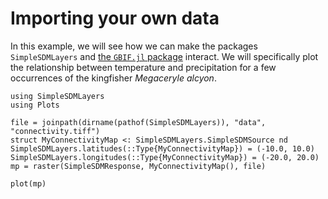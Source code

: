 # Importing your own data

In this example, we will see how we can make the packages `SimpleSDMLayers` and
[the `GBIF.jl` package](https://ecojulia.github.io/GBIF.jl/dev/) interact. We
will specifically plot the relationship between temperature and precipitation
for a few occurrences of the kingfisher *Megaceryle alcyon*.

```@example temp
using SimpleSDMLayers
using Plots

file = joinpath(dirname(pathof(SimpleSDMLayers)), "data", "connectivity.tiff")
struct MyConnectivityMap <: SimpleSDMLayers.SimpleSDMSource nd
SimpleSDMLayers.latitudes(::Type{MyConnectivityMap}) = (-10.0, 10.0)
SimpleSDMLayers.longitudes(::Type{MyConnectivityMap}) = (-20.0, 20.0)
mp = raster(SimpleSDMResponse, MyConnectivityMap(), file)

plot(mp)
```
